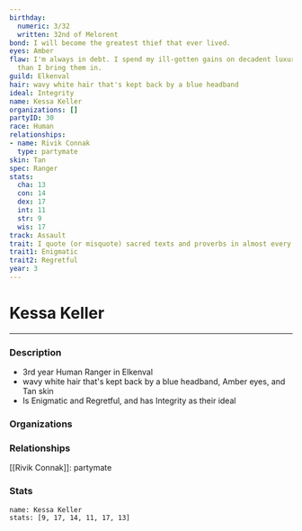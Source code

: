 ```yaml
---
birthday:
  numeric: 3/32
  written: 32nd of Melorent
bond: I will become the greatest thief that ever lived.
eyes: Amber
flaw: I'm always in debt. I spend my ill-gotten gains on decadent luxuries faster
  than I bring them in.
guild: Elkenval
hair: wavy white hair that's kept back by a blue headband
ideal: Integrity
name: Kessa Keller
organizations: []
partyID: 30
race: Human
relationships:
- name: Rivik Connak
  type: partymate
skin: Tan
spec: Ranger
stats:
  cha: 13
  con: 14
  dex: 17
  int: 11
  str: 9
  wis: 17
track: Assault
trait: I quote (or misquote) sacred texts and proverbs in almost every situation.
trait1: Enigmatic
trait2: Regretful
year: 3
---
```

# Kessa Keller
---
### Description
- 3rd year Human Ranger in Elkenval
- wavy white hair that's kept back by a blue headband, Amber eyes, and Tan skin
- Is Enigmatic and Regretful, and has Integrity as their ideal

### Organizations
### Relationships
[[Rivik Connak]]: partymate
### Stats
```statblock
name: Kessa Keller
stats: [9, 17, 14, 11, 17, 13]
```